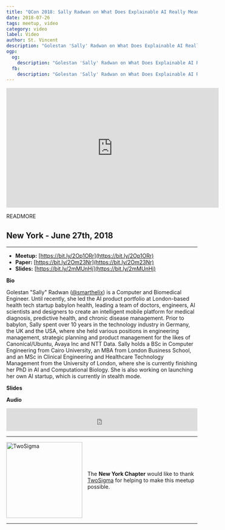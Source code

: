 ```yaml
---
title: "QCon 2018: Sally Radwan on What Does Explainable AI Really Mean?"
date: 2018-07-26
tags: meetup, video
category: video
label: Video
author: St. Vincent
description: "Golestan 'Sally' Radwan on What Does Explainable AI Really Mean? A New Conceptualization of Perspectives"
ogp:
  og:
    description: "Golestan 'Sally' Radwan on What Does Explainable AI Really Mean? A New Conceptualization of Perspectives"
  fb:
    description: "Golestan 'Sally' Radwan on What Does Explainable AI Really Mean? A New Conceptualization of Perspectives"
---
```


<iframe class="video" width="560" height="315" src="https://www.youtube.com/embed/KTpJCD3stlw" frameborder="0" allowfullscreen></iframe>

READMORE

## New York - June 27th, 2018

****

* **Meetup:** [https://bit.ly/2Op1ORr](https://bit.ly/2Op1ORr)
* **Paper:** [https://bit.ly/2Om23Nr](https://bit.ly/2Om23Nr)
* **Slides:** [https://bit.ly/2mMUnHj](https://bit.ly/2mMUnHj)

**Bio**

Golestan "Sally" Radwan ([@smarthelix](https://twitter.com/smarthelix)) is a Computer and Biomedical Engineer. Until recently, she led the AI product portfolio at London-based health tech startup babylon health, leading a team of doctors, engineers, AI scientists and designers to create an intelligent mobile platform for medical diagnosis, predictive health, and chronic disease management. Prior to babylon, Sally spent over 10 years in the technology industry in Germany, the UK and the USA, where she held various positions in engineering management, strategic planning and product management for the likes of Canonical/Ubuntu, Avaya Inc and NTT Data. Sally holds a BSc in Computer Engineering from Cairo University, an MBA from London Business School, and an MSc in Clinical Engineering and Healthcare Technology Management from the University of London, where she is currently finishing her PhD in AI and Computational Biology. She is also working on launching her own AI startup, which is currently in stealth mode.

**Slides**

<script async class="speakerdeck-embed" data-id="7ba7c454552948c180e2f840bbdb2d38" data-ratio="1.77777777777778" src="//speakerdeck.com/assets/embed.js"></script>

**Audio**

<iframe width="100%" height="60" src="https://www.mixcloud.com/widget/iframe/?hide_cover=1&mini=1&feed=%2Fpaperswelovee%2Fqcon-2018-sally-radwan-on-what-does-explainable-ai-really-mean%2F" frameborder="0" ></iframe>

---

<p style="display: flex; flex-direction: row; justify-content: center; align-items: center;">
  <a href="https://www.twosigma.com/"><img src="/images/TwoSigma_RGB.jpg" alt="TwoSigma" title="TwoSigma - Platinum Sponsor of Papers We Love NYC" style="width: 200px; margin: 0 1em 0 0;"></a> <span style="flex: 1;">The <strong>New York Chapter</strong> would like to thank <a href="https://www.twosigma.com">TwoSigma</a> for helping to make this meetup possible.</span>
</p>

---
